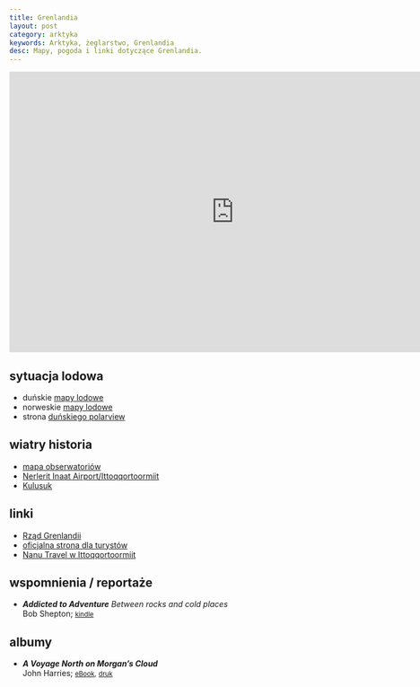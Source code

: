 ```yaml
---
title: Grenlandia
layout: post
category: arktyka
keywords: Arktyka, żeglarstwo, Grenlandia
desc: Mapy, pogoda i linki dotyczące Grenlandia. 
---
```


<iframe src="https://embed.windyty.com/?surface,wind,now,67.709,-38.320,4,,menu,message," width="800" height="500" frameborder="0"></iframe>
        
        

sytuacja lodowa
---------------
* duńskie [mapy lodowe](http://www.dmi.dk/en/groenland/hav/ice-charts/)      
* norweskie [mapy lodowe](http://polarview.met.no/)
* strona [duńskiego polarview](http://ocean.dmi.dk/polarview/)

wiatry historia
---------------
* [mapa obserwatoriów](http://windhistory.com/map.html#5.00/65.931/-36.509)
* [Nerlerit Inaat Airport/Ittoqqortoormiit](http://windhistory.com/station.html?BGCO)
* [Kulusuk](http://windhistory.com/station.html?BGKK)

linki
---------
* [Rząd Grenlandii](http://naalakkersuisut.gl/en)
* [oficjalna strona dla turystów](http://www.greenland.com/en/)
* [Nanu Travel w Ittoqqortoormiit](http://www.nanutravel.dk/)
        
wspomnienia / reportaże
------------------------
* ***Addicted to Adventure*** *Between rocks and cold places*  
  Bob Shepton;
  <small>[kindle](http://www.amazon.co.uk/Addicted-Adventure-Between-rocks-places-ebook/dp/B00JKLRKXK/ref=sr_1_1)</small>  

 
albumy
-------
* ***A Voyage North on Morgan’s Cloud***  
  John Harries;
  <small>[eBook](http://www.morganscloud.com/2012/10/07/arctic-voyage-ebook/),</small>
  <small>[druk](http://www.blurb.com/b/3065135-a-voyage-north-on-morgan-s-cloud)</small>  
